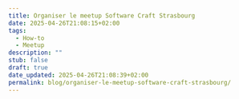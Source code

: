 ```yaml
---
title: Organiser le meetup Software Craft Strasbourg
date: 2025-04-26T21:08:15+02:00
tags: 
  - How-to
  - Meetup
description: ""
stub: false
draft: true
date_updated: 2025-04-26T21:08:39+02:00
permalink: blog/organiser-le-meetup-software-craft-strasbourg/
---
```



